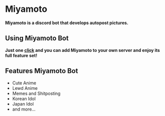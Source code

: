 # Miyamoto
**Miyamoto is a discord bot that develops autopost pictures.**

## Using Miyamoto Bot
**Just one [click](https://discordapp.com/oauth2/authorize?client_id=637282220020858902&permissions=12659727) and you can add Miyamoto to your own server and enjoy its full feature set!**

## Features Miyamoto Bot
* Cute Anime
* Lewd Anime
* Memes and Shitposting
* Korean Idol
* Japan Idol
* and more...

## 
